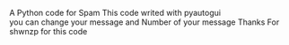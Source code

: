 A Python code for Spam 
This code writed with pyautogui  
you can change your message and Number of your message
Thanks For shwnzp for this code
